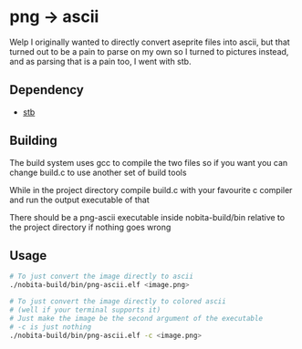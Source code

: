 # png -> ascii

Welp I originally wanted to directly convert aseprite files into ascii,
but that turned out to be a pain to parse on my own so I turned to pictures
instead, and as parsing that is a pain too, I went with stb.

## Dependency

-   [stb](https://github.com/nothings/stb)

## Building

The build system uses gcc to compile the two files so if you want you can change
build.c to use another set of build tools

While in the project directory compile build.c with your favourite c compiler
and run the output executable of that

There should be a png-ascii executable inside nobita-build/bin relative to
the project directory if nothing goes wrong

## Usage

```sh
# To just convert the image directly to ascii
./nobita-build/bin/png-ascii.elf <image.png>

# To just convert the image directly to colored ascii
# (well if your terminal supports it)
# Just make the image be the second argument of the executable
# -c is just nothing
./nobita-build/bin/png-ascii.elf -c <image.png>
```
